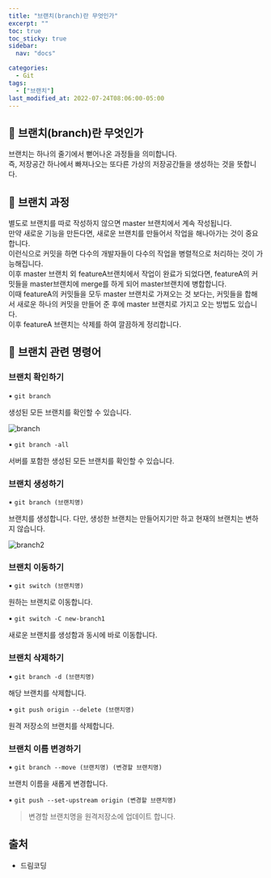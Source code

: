 ```yaml
---
title: "브랜치(branch)란 무엇인가"
excerpt: ""
toc: true
toc_sticky: true
sidebar:
  nav: "docs"

categories:
  - Git
tags:
  - ["브랜치"]
last_modified_at: 2022-07-24T08:06:00-05:00
---
```


## 📄 브랜치(branch)란 무엇인가

브랜치는 하나의 줄기에서 뻗어나온 과정들을 의미합니다.<br>
즉, 저장공간 하나에서 빠져나오는 또다른 가상의 저장공간들을 생성하는 것을 뜻합니다.

## 📄 브랜치 과정

별도로 브랜치를 따로 작성하지 않으면 master 브랜치에서 계속 작성됩니다.<br>
만약 새로운 기능을 만든다면, 새로운 브랜치를 만들어서 작업을 해나아가는 것이 중요합니다.<br>
이런식으로 커밋을 하면 다수의 개발자들이 다수의 작업을 병렬적으로 처리하는 것이 가능해집니다.<br>
이후 master 브랜치 외 featureA브랜치에서 작업이 완료가 되었다면, featureA의 커밋들을 master브랜치에 merge를 하게 되어 master브랜치에 병합합니다.<br>
이때 featureA의 커밋들을 모두 master 브랜치로 가져오는 것 보다는, 커밋들을 합해서 새로운 하나의 커밋을 만들어 준 후에 master 브랜치로 가지고 오는 방법도 있습니다. <br>
이후 featureA 브랜치는 삭제를 하여 깔끔하게 정리합니다.

## 📄 브랜치 관련 명령어

### 브랜치 확인하기

▪ `git branch`

생성된 모든 브랜치를 확인할 수 있습니다.

![branch](https://user-images.githubusercontent.com/56298540/180636895-055417a1-dc17-4bc2-b348-4a05bb157088.PNG)
<br>

▪ `git branch -all`

서버를 포함한 생성된 모든 브랜치를 확인할 수 있습니다.

### 브랜치 생성하기

▪ `git branch (브랜치명)`

브랜치를 생성합니다. 다만, 생성한 브랜치는 만들어지기만 하고 현재의 브랜치는 변하지 않습니다.

![branch2](https://user-images.githubusercontent.com/56298540/180637006-39937e56-9d17-46af-87d0-a577151e20c0.PNG)

### 브랜치 이동하기

▪ `git switch (브랜치명)`

원하는 브랜치로 이동합니다.

▪ `git switch -C new-branch1`

새로운 브랜치를 생성함과 동시에 바로 이동합니다.

### 브랜치 삭제하기

▪ `git branch -d (브랜치명)`

해당 브랜치를 삭제합니다.

▪ `git push origin --delete (브랜치명)`

원격 저장소의 브랜치를 삭제합니다.

### 브랜치 이름 변경하기

▪ `git branch --move (브랜치명) (변경할 브랜치명)`

브랜치 이름을 새롭게 변경합니다.

▪ `git push --set-upstream origin (변경할 브랜치명)`

> 변경할 브랜치명을 원격저장소에 업데이트 합니다.

## 출처

- 드림코딩

